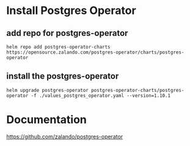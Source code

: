 # Install Postgres Operator
## add repo for postgres-operator
```
helm repo add postgres-operator-charts https://opensource.zalando.com/postgres-operator/charts/postgres-operator
```
## install the postgres-operator
```
helm upgrade postgres-operator postgres-operator-charts/postgres-operator -f ./values_postgres_operator.yaml --version=1.10.1
```
# Documentation

https://github.com/zalando/postgres-operator